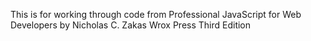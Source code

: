 This is for working through code from 
Professional JavaScript for Web Developers 
by Nicholas C. Zakas 
Wrox Press
Third Edition